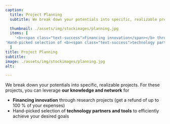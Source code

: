 ```yaml
---
caption:
  title: Project Planning
  subtitle: We break down your potentials into specific, realizable projects. For these projects, you can tap into <b><span class="text-success">our expertise and network</span></b> for

  thumbnail: ./assets/img/stockimages/planning.jpg
  items: [
    '<b><span class="text-success">Financing innovation</span></b> through research projects (get a refund of up to 100 % of your expenses)',
'Hand-picked selection of <b><span class="text-success">technology partners and tools</span></b> to efficiently achieve your desired goals',
  ]
title: Project Planning
subtitle: 
image: ./assets/img/stockimages/planning.jpg
alt: 

---
```


We break down your potentials into specific, realizable projects.
For these projects, you can leverage <b><span class="text-success">our knowledge and network</span></b> for

- <b><span class="text-success">Financing innovation</span></b> through research projects (get a refund of up to 100 % of your expenses)
- Hand-picked selection of <b><span class="text-success">technology partners and tools</span></b> to efficiently achieve your desired goals

